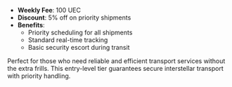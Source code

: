 - **Weekly Fee**: 100 UEC
- **Discount**: 5% off on priority shipments
- **Benefits**:
    - Priority scheduling for all shipments
    - Standard real-time tracking
    - Basic security escort during transit

Perfect for those who need reliable and efficient transport services without the extra frills. This entry-level tier guarantees secure interstellar transport with priority handling.